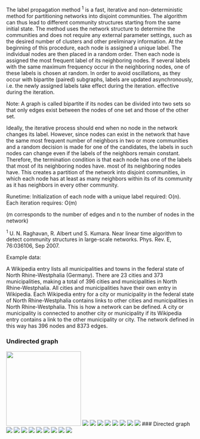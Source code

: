 The label propagation method <sup>1</sup> is a fast, iterative and non-deterministic method for partitioning networks 
into disjoint communities. The algorithm can thus lead to different community structures starting from the same 
initial state. The method uses the network structure to determine the communities and does not require any external 
parameter settings, such as the desired number of clusters and other preliminary information.
At the beginning of this procedure, each node is assigned a unique label. The individual nodes are then placed in a 
random order. Then
each node is assigned the most frequent label of its neighboring nodes. If several labels with the same maximum 
frequency occur in the neighboring nodes, one of these labels is chosen at random.
In order to avoid oscillations, as they occur with bipartite (paired) subgraphs, labels are updated asynchronously, 
i.e. the newly assigned labels take effect during the iteration. effective during the iteration.

Note: A graph is called bipartite if its nodes can be divided into two sets so that only edges exist between the nodes 
of one set and those of the other set.

Ideally, the iterative process should end when no node in the network changes its label. However, since nodes can 
exist in the network that have the same most frequent number of neighbors in two or more communities and a random 
decision is made for one of the candidates, the labels in such nodes can change even if the labels of the neighbors 
remain constant. Therefore, the termination condition is that each node has one of the labels that most of its 
neighboring nodes have. most of its neighboring nodes have. This creates a partition of the network into disjoint 
communities, in which each node has at least as many neighbors within its of its community as it has neighbors in 
every other community.

Runetime: Initialization of each node with a unique label required: O(n). Each iteration requires: O(m)

(m corresponds to the number of edges and n to the number of nodes in the network)

<sup>1</sup> U. N. Raghavan, R. Albert und S. Kumara. Near linear time algorithm to detect
community structures in large-scale networks. Phys. Rev. E, 76:036106, Sep 2007.



Example data:

A Wikipedia entry lists all municipalities and towns in the federal state of North Rhine-Westphalia (Germany). There are 23 cities and 373 municipalities, making a total of 396 cities and municipalities in North Rhine-Westphalia. All cities and municipalities have their own entry in Wikipedia. Each Wikipedia entry for a city or municipality in the federal state of North Rhine-Westphalia contains links to other cities and municipalities in North Rhine-Westphalia. This is how a network can be defined. A city or municipality is connected to another city or municipality if its Wikipedia entry contains a link to the other municipality or city. The network defined in this way has 396 nodes and 8373 edges.


### Undirected graph

<img src="Evaluation/1u.png" width="200" height="200">
<img src="Evaluation/2u.png">
<img src="Evaluation/3u.png">
<img src="Evaluation/4u.png">
<img src="Evaluation/5u.png">
<img src="Evaluation/6u.png">
<img src="Evaluation/7u.png">
<img src="Evaluation/8u.png">
<img src="Evaluation/9u.png">
### Directed graph
<img src="Evaluation/1g.png">
<img src="Evaluation/2g.png">
<img src="Evaluation/3g.png">
<img src="Evaluation/4g.png">
<img src="Evaluation/5g.png">
<img src="Evaluation/6g.png">
<img src="Evaluation/7g.png">
<img src="Evaluation/8g.png">
<img src="Evaluation/9g.png">


